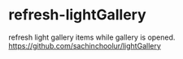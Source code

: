 # refresh-lightGallery
refresh light gallery items while gallery is opened.  https://github.com/sachinchoolur/lightGallery

